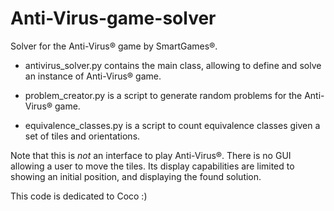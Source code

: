 # Anti-Virus-game-solver
Solver for the Anti-Virus® game by SmartGames®.

* antivirus_solver.py contains the main class, allowing to define and solve an instance of Anti-Virus® game.

* problem_creator.py is a script to generate random problems for the Anti-Virus® game.

* equivalence_classes.py is a script to count equivalence classes given a set of tiles and orientations.

Note that this is *not* an interface to play Anti-Virus®. There is no GUI allowing a user to move the tiles. Its display capabilities are limited to showing an initial position, and displaying the found solution.

This code is dedicated to Coco :)
